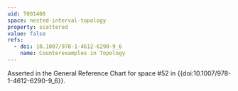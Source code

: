 ```yaml
---
uid: T001408
space: nested-interval-topology
property: scattered
value: false
refs:
  - doi: 10.1007/978-1-4612-6290-9_6
    name: Counterexamples in Topology
---
```

Asserted in the General Reference Chart for space #52 in
{{doi:10.1007/978-1-4612-6290-9_6}}.
